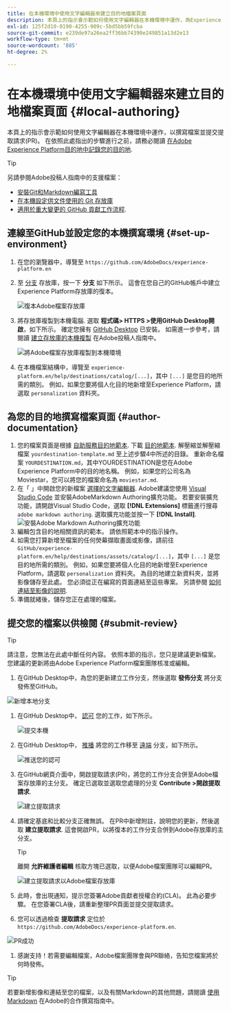 ```yaml
---
title: 在本機環境中使用文字編輯器來建立目的地檔案頁面
description: 本頁上的指示會示範如何使用文字編輯器在本機環境中運作，為Experience Platform目的地編寫檔案頁面並提交它以供檢閱。
exl-id: 125f2d10-0190-4255-909c-5bd5bb59fcba
source-git-commit: e239de97a26ea2ff36bb74390e249851a13d2e13
workflow-type: tm+mt
source-wordcount: '885'
ht-degree: 2%

---
```


# 在本機環境中使用文字編輯器來建立目的地檔案頁面 {#local-authoring}

本頁上的指示會示範如何使用文字編輯器在本機環境中運作，以撰寫檔案並提交提取請求(PR)。 在依照此處指出的步驟進行之前，請務必閱讀 [在Adobe Experience Platform目的地中記錄您的目的地](./documentation-instructions.md).

>[!TIP]
>
>另請參閱Adobe投稿人指南中的支援檔案：
>* [安裝Git和Markdown編寫工具](https://experienceleague.adobe.com/docs/contributor/contributor-guide/setup/install-tools.html?lang=en)
>* [在本機設定供文件使用的 Git 存放庫](https://experienceleague.adobe.com/docs/contributor/contributor-guide/setup/local-repo.html?lang=en)
>* [適用於重大變更的 GitHub 貢獻工作流程](https://experienceleague.adobe.com/docs/contributor/contributor-guide/setup/full-workflow.html?lang=en).


## 連線至GitHub並設定您的本機撰寫環境 {#set-up-environment}

1. 在您的瀏覽器中，導覽至 `https://github.com/AdobeDocs/experience-platform.en`
2. 至 [分支](https://experienceleague.adobe.com/docs/contributor/contributor-guide/setup/local-repo.html?lang=en#fork-the-repository) 存放庫，按一下 **分支** 如下所示。 這會在您自己的GitHub帳戶中建立Experience Platform存放庫的復本。

   ![復本Adobe檔案存放庫](../assets/docs-framework/ssd-fork-repository.gif)

3. 將存放庫複製到本機電腦. 選取 **程式碼> HTTPS >使用GitHub Desktop開啟**，如下所示。 確定您擁有 [GitHub Desktop](https://desktop.github.com/) 已安裝。 如需進一步參考，請閱讀 [建立存放庫的本機複製](https://experienceleague.adobe.com/docs/contributor/contributor-guide/setup/local-repo.html?lang=en#create-a-local-clone-of-the-repository) 在Adobe投稿人指南中。

   ![將Adobe檔案存放庫複製到本機環境](../assets/docs-framework/clone-local.png)

4. 在本機檔案結構中，導覽至 `experience-platform.en/help/destinations/catalog/[...]`，其中 `[...]` 是您目的地所需的類別。 例如，如果您要將個人化目的地新增至Experience Platform，請選取 `personalization` 資料夾。

## 為您的目的地撰寫檔案頁面 {#author-documentation}

1. 您的檔案頁面是根據 [自助服務目的地範本](../docs-framework/self-service-template.md). 下載 [目的地範本](../assets/docs-framework/yourdestination-template.zip). 解壓縮並解壓縮檔案 `yourdestination-template.md` 至上述步驟4中所述的目錄。  重新命名檔案 `YOURDESTINATION.md`，其中YOURDESTINATION是您在Adobe Experience Platform中的目的地名稱。 例如，如果您的公司名為Moviestar，您可以將您的檔案命名為 `moviestar.md`.
2. 在「 」中開啟您的新檔案 [選擇的文字編輯器](https://experienceleague.adobe.com/docs/contributor/contributor-guide/setup/install-tools.html?lang=en#understand-markdown-editors). Adobe建議您使用 [Visual Studio Code](https://code.visualstudio.com/) 並安裝AdobeMarkdown Authoring擴充功能。 若要安裝擴充功能，請開啟Visual Studio Code，選取 **[!DNL Extensions]** 標籤進行搜尋 `adobe markdown authoring`. 選取擴充功能並按一下 **[!DNL Install]**.
   ![安裝Adobe Markdown Authoring擴充功能](../assets/docs-framework/install-adobe-markdown-extension.gif)
3. 編輯包含目的地相關資訊的範本。 請依照範本中的指示操作。
4. 如需您打算新增至檔案的任何熒幕擷取畫面或影像，請前往 `GitHub/experience-platform.en/help/destinations/assets/catalog/[...]`，其中 `[...]` 是您目的地所需的類別。 例如，如果您要將個人化目的地新增至Experience Platform，請選取 `personalization` 資料夾。 為目的地建立新資料夾，並將影像儲存至此處。 您必須從正在編寫的頁面連結至這些專案。 另請參閱 [如何連結至影像的說明](https://experienceleague.adobe.com/docs/contributor/contributor-guide/writing-essentials/linking.html?lang=en#link-to-images).
5. 準備就緒後，儲存您正在處理的檔案。

## 提交您的檔案以供檢閱 {#submit-review}

>[!TIP]
>
>請注意，您無法在此處中斷任何內容。 依照本節的指示，您只是建議更新檔案。 您建議的更新將由Adobe Experience Platform檔案團隊核准或編輯。

1. 在GitHub Desktop中，為您的更新建立工作分支，然後選取 **發佈分支** 將分支發佈至GitHub。

![新增本地分支](../assets/docs-framework/new-branch-local.gif)

1. 在GitHub Desktop中， [認可](https://docs.github.com/en/free-pro-team@latest/github/getting-started-with-github/github-glossary#commit) 您的工作，如下所示。

   ![提交本機](../assets/docs-framework/commit-local.png)

1. 在GitHub Desktop中， [推播](https://docs.github.com/en/free-pro-team@latest/github/getting-started-with-github/github-glossary#push) 將您的工作移至 [遠端](https://docs.github.com/en/free-pro-team@latest/github/getting-started-with-github/github-glossary#remote) 分支，如下所示。

   ![推送您的認可](../assets/docs-framework/push-local-to-remote.png)

1. 在GitHub網頁介面中，開啟提取請求(PR)，將您的工作分支合併至Adobe檔案存放庫的主分支。 確定已選取並選取您處理的分支 **Contribute >開啟提取請求**.

   ![建立提取請求](../assets/docs-framework/ssd-create-pull-request-1.gif)

1. 請確定基底和比較分支正確無誤。 在PR中新增附註，說明您的更新，然後選取 **建立提取請求**. 這會開啟PR，以將復本的工作分支合併到Adobe存放庫的主分支。
   >[!TIP]
   >
   >離開 **允許維護者編輯** 核取方塊已選取，以便Adobe檔案團隊可以編輯PR。

   ![建立提取請求以Adobe檔案存放庫](../assets/docs-framework/ssd-create-pull-request-2.png)

1. 此時，會出現通知，提示您簽署Adobe貢獻者授權合約(CLA)。 此為必要步驟。 在您簽署CLA後，請重新整理PR頁面並提交提取請求。

1. 您可以透過檢查 **提取請求** 定位於 `https://github.com/AdobeDocs/experience-platform.en`.

![PR成功](../assets/docs-framework/ssd-pr-successful.png)

1. 感謝支持！若需要編輯檔案，Adobe檔案團隊會與PR聯絡，告知您檔案將於何時發佈。

>[!TIP]
>
>若要新增影像和連結至您的檔案，以及有關Markdown的其他問題，請閱讀 [使用Markdown](https://experienceleague.adobe.com/docs/contributor/contributor-guide/writing-essentials/markdown.html?lang=en) 在Adobe的合作撰寫指南中。
